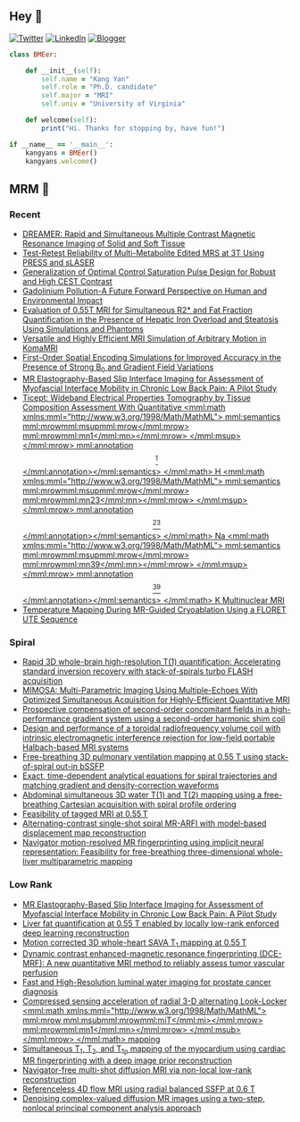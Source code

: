 ## Hey 👋
[![Twitter](https://img.shields.io/badge/Twitter-%231DA1F2.svg?style=for-the-badge&logo=X&logoColor=black)](https://twitter.com/KangY01)
[![LinkedIn](https://img.shields.io/badge/linkedin-%230077B5.svg?style=for-the-badge&logo=linkedin&logoColor=white)](https://www.linkedin.com/in/kyanyan/)
[![Blogger](https://img.shields.io/badge/Blogger-FF5722?style=for-the-badge&logo=blogger&logoColor=white)](https://kangyan.bearblog.dev/)







```ruby
class BMEer:

    def __init__(self):
        self.name = "Kang Yan"
        self.role = "Ph.D. candidate"
        self.major = "MRI"
        self.univ = "University of Virginia"

    def welcome(self):
        print("Hi. Thanks for stopping by, have fun!")

if __name__ == '__main__':
    kangyans = BMEer()
    kangyans.welcome()
```

<!---
## Stats

![Kang Yan's GitHub stats](https://github-readme-stats.vercel.app/api?username=kangyans&show_icons=true&theme=radical)
-->




## MRM 📖

### Recent

<!-- RECENT:START -->
- [DREAMER: Rapid and Simultaneous Multiple Contrast Magnetic Resonance Imaging of Solid and Soft Tissue](https://pubmed.ncbi.nlm.nih.gov/41162328/?utm_source=Other&utm_medium=rss&utm_campaign=pubmed-2&utm_content=1zCzv8cgXYLWFr_JhazYJ14vFCbGzGurQHQxfej1_p53ZiHg95&fc=20251021154024&ff=20251101101247&v=2.18.0.post22+67771e2)
- [Test-Retest Reliability of Multi-Metabolite Edited MRS at 3T Using PRESS and sLASER](https://pubmed.ncbi.nlm.nih.gov/41152151/?utm_source=Other&utm_medium=rss&utm_campaign=pubmed-2&utm_content=1zCzv8cgXYLWFr_JhazYJ14vFCbGzGurQHQxfej1_p53ZiHg95&fc=20251021154024&ff=20251101101247&v=2.18.0.post22+67771e2)
- [Generalization of Optimal Control Saturation Pulse Design for Robust and High CEST Contrast](https://pubmed.ncbi.nlm.nih.gov/41152145/?utm_source=Other&utm_medium=rss&utm_campaign=pubmed-2&utm_content=1zCzv8cgXYLWFr_JhazYJ14vFCbGzGurQHQxfej1_p53ZiHg95&fc=20251021154024&ff=20251101101247&v=2.18.0.post22+67771e2)
- [Gadolinium Pollution-A Future Forward Perspective on Human and Environmental Impact](https://pubmed.ncbi.nlm.nih.gov/41152142/?utm_source=Other&utm_medium=rss&utm_campaign=pubmed-2&utm_content=1zCzv8cgXYLWFr_JhazYJ14vFCbGzGurQHQxfej1_p53ZiHg95&fc=20251021154024&ff=20251101101247&v=2.18.0.post22+67771e2)
- [Evaluation of 0.55T MRI for Simultaneous R2* and Fat Fraction Quantification in the Presence of Hepatic Iron Overload and Steatosis Using Simulations and Phantoms](https://pubmed.ncbi.nlm.nih.gov/41152137/?utm_source=Other&utm_medium=rss&utm_campaign=pubmed-2&utm_content=1zCzv8cgXYLWFr_JhazYJ14vFCbGzGurQHQxfej1_p53ZiHg95&fc=20251021154024&ff=20251101101247&v=2.18.0.post22+67771e2)
- [Versatile and Highly Efficient MRI Simulation of Arbitrary Motion in KomaMRI](https://pubmed.ncbi.nlm.nih.gov/41145960/?utm_source=Other&utm_medium=rss&utm_campaign=pubmed-2&utm_content=1zCzv8cgXYLWFr_JhazYJ14vFCbGzGurQHQxfej1_p53ZiHg95&fc=20251021154024&ff=20251101101247&v=2.18.0.post22+67771e2)
- [First-Order Spatial Encoding Simulations for Improved Accuracy in the Presence of Strong B<sub>0</sub> and Gradient Field Variations](https://pubmed.ncbi.nlm.nih.gov/41145956/?utm_source=Other&utm_medium=rss&utm_campaign=pubmed-2&utm_content=1zCzv8cgXYLWFr_JhazYJ14vFCbGzGurQHQxfej1_p53ZiHg95&fc=20251021154024&ff=20251101101247&v=2.18.0.post22+67771e2)
- [MR Elastography-Based Slip Interface Imaging for Assessment of Myofascial Interface Mobility in Chronic Low Back Pain: A Pilot Study](https://pubmed.ncbi.nlm.nih.gov/41133348/?utm_source=Other&utm_medium=rss&utm_campaign=pubmed-2&utm_content=1zCzv8cgXYLWFr_JhazYJ14vFCbGzGurQHQxfej1_p53ZiHg95&fc=20251021154024&ff=20251101101247&v=2.18.0.post22+67771e2)
- [Ticept: Wideband Electrical Properties Tomography by Tissue Composition Assessment With Quantitative <mml:math xmlns:mml="http://www.w3.org/1998/Math/MathML"> <mml:semantics> <mml:mrow><mml:msup><mml:mrow></mml:mrow> <mml:mrow><mml:mn>1</mml:mn></mml:mrow> </mml:msup> </mml:mrow> <mml:annotation>$$ {}^1 $$</mml:annotation></mml:semantics> </mml:math> H <mml:math xmlns:mml="http://www.w3.org/1998/Math/MathML"> <mml:semantics> <mml:mrow><mml:msup><mml:mrow></mml:mrow> <mml:mrow><mml:mn>23</mml:mn></mml:mrow> </mml:msup> </mml:mrow> <mml:annotation>$$ {}^{23} $$</mml:annotation></mml:semantics> </mml:math> Na <mml:math xmlns:mml="http://www.w3.org/1998/Math/MathML"> <mml:semantics> <mml:mrow><mml:msup><mml:mrow></mml:mrow> <mml:mrow><mml:mn>39</mml:mn></mml:mrow> </mml:msup> </mml:mrow> <mml:annotation>$$ {}^{39} $$</mml:annotation></mml:semantics> </mml:math> K Multinuclear MRI](https://pubmed.ncbi.nlm.nih.gov/41133303/?utm_source=Other&utm_medium=rss&utm_campaign=pubmed-2&utm_content=1zCzv8cgXYLWFr_JhazYJ14vFCbGzGurQHQxfej1_p53ZiHg95&fc=20251021154024&ff=20251101101247&v=2.18.0.post22+67771e2)
- [Temperature Mapping During MR-Guided Cryoablation Using a FLORET UTE Sequence](https://pubmed.ncbi.nlm.nih.gov/41132142/?utm_source=Other&utm_medium=rss&utm_campaign=pubmed-2&utm_content=1zCzv8cgXYLWFr_JhazYJ14vFCbGzGurQHQxfej1_p53ZiHg95&fc=20251021154024&ff=20251101101247&v=2.18.0.post22+67771e2)
<!-- RECENT:END -->

### Spiral

<!-- SPIRAL:START -->
- [Rapid 3D whole-brain high-resolution T(1) quantification: Accelerating standard inversion recovery with stack-of-spirals turbo FLASH acquisition](https://pubmed.ncbi.nlm.nih.gov/41132121/?utm_source=Other&utm_medium=rss&utm_campaign=pubmed-2&utm_content=1pGjkNWR5NmeRrgH-_vwak-FB62di_KD-V3H85EoZT5i8eWsh8&fc=20251021153851&ff=20251101101250&v=2.18.0.post22+67771e2)
- [MIMOSA: Multi-Parametric Imaging Using Multiple-Echoes With Optimized Simultaneous Acquisition for Highly-Efficient Quantitative MRI](https://pubmed.ncbi.nlm.nih.gov/41088533/?utm_source=Other&utm_medium=rss&utm_campaign=pubmed-2&utm_content=1pGjkNWR5NmeRrgH-_vwak-FB62di_KD-V3H85EoZT5i8eWsh8&fc=20251021153851&ff=20251101101250&v=2.18.0.post22+67771e2)
- [Prospective compensation of second-order concomitant fields in a high-performance gradient system using a second-order harmonic shim coil](https://pubmed.ncbi.nlm.nih.gov/41041697/?utm_source=Other&utm_medium=rss&utm_campaign=pubmed-2&utm_content=1pGjkNWR5NmeRrgH-_vwak-FB62di_KD-V3H85EoZT5i8eWsh8&fc=20251021153851&ff=20251101101250&v=2.18.0.post22+67771e2)
- [Design and performance of a toroidal radiofrequency volume coil with intrinsic electromagnetic interference rejection for low-field portable Halbach-based MRI systems](https://pubmed.ncbi.nlm.nih.gov/40991825/?utm_source=Other&utm_medium=rss&utm_campaign=pubmed-2&utm_content=1pGjkNWR5NmeRrgH-_vwak-FB62di_KD-V3H85EoZT5i8eWsh8&fc=20251021153851&ff=20251101101250&v=2.18.0.post22+67771e2)
- [Free-breathing 3D pulmonary ventilation mapping at 0.55 T using stack-of-spiral out-in bSSFP](https://pubmed.ncbi.nlm.nih.gov/40961351/?utm_source=Other&utm_medium=rss&utm_campaign=pubmed-2&utm_content=1pGjkNWR5NmeRrgH-_vwak-FB62di_KD-V3H85EoZT5i8eWsh8&fc=20251021153851&ff=20251101101250&v=2.18.0.post22+67771e2)
- [Exact, time-dependent analytical equations for spiral trajectories and matching gradient and density-correction waveforms](https://pubmed.ncbi.nlm.nih.gov/40944965/?utm_source=Other&utm_medium=rss&utm_campaign=pubmed-2&utm_content=1pGjkNWR5NmeRrgH-_vwak-FB62di_KD-V3H85EoZT5i8eWsh8&fc=20251021153851&ff=20251101101250&v=2.18.0.post22+67771e2)
- [Abdominal simultaneous 3D water T(1) and T(2) mapping using a free-breathing Cartesian acquisition with spiral profile ordering](https://pubmed.ncbi.nlm.nih.gov/40913344/?utm_source=Other&utm_medium=rss&utm_campaign=pubmed-2&utm_content=1pGjkNWR5NmeRrgH-_vwak-FB62di_KD-V3H85EoZT5i8eWsh8&fc=20251021153851&ff=20251101101250&v=2.18.0.post22+67771e2)
- [Feasibility of tagged MRI at 0.55 T](https://pubmed.ncbi.nlm.nih.gov/40891467/?utm_source=Other&utm_medium=rss&utm_campaign=pubmed-2&utm_content=1pGjkNWR5NmeRrgH-_vwak-FB62di_KD-V3H85EoZT5i8eWsh8&fc=20251021153851&ff=20251101101250&v=2.18.0.post22+67771e2)
- [Alternating-contrast single-shot spiral MR-ARFI with model-based displacement map reconstruction](https://pubmed.ncbi.nlm.nih.gov/40891435/?utm_source=Other&utm_medium=rss&utm_campaign=pubmed-2&utm_content=1pGjkNWR5NmeRrgH-_vwak-FB62di_KD-V3H85EoZT5i8eWsh8&fc=20251021153851&ff=20251101101250&v=2.18.0.post22+67771e2)
- [Navigator motion-resolved MR fingerprinting using implicit neural representation: Feasibility for free-breathing three-dimensional whole-liver multiparametric mapping](https://pubmed.ncbi.nlm.nih.gov/40891418/?utm_source=Other&utm_medium=rss&utm_campaign=pubmed-2&utm_content=1pGjkNWR5NmeRrgH-_vwak-FB62di_KD-V3H85EoZT5i8eWsh8&fc=20251021153851&ff=20251101101250&v=2.18.0.post22+67771e2)
<!-- SPIRAL:END -->

### Low Rank
<!-- LOWRANK:START -->
- [MR Elastography-Based Slip Interface Imaging for Assessment of Myofascial Interface Mobility in Chronic Low Back Pain: A Pilot Study](https://pubmed.ncbi.nlm.nih.gov/41133348/?utm_source=Other&utm_medium=rss&utm_campaign=pubmed-2&utm_content=1894B-rjS_U4YoCg29wEwM4NQCZjSThX7qcLkauib7pLxEXwi-&fc=20251021153935&ff=20251101092046&v=2.18.0.post22+67771e2)
- [Liver fat quantification at 0.55 T enabled by locally low-rank enforced deep learning reconstruction](https://pubmed.ncbi.nlm.nih.gov/40883956/?utm_source=Other&utm_medium=rss&utm_campaign=pubmed-2&utm_content=1894B-rjS_U4YoCg29wEwM4NQCZjSThX7qcLkauib7pLxEXwi-&fc=20251021153935&ff=20251101092046&v=2.18.0.post22+67771e2)
- [Motion corrected 3D whole-heart SAVA T<sub>1</sub> mapping at 0.55 T](https://pubmed.ncbi.nlm.nih.gov/40851297/?utm_source=Other&utm_medium=rss&utm_campaign=pubmed-2&utm_content=1894B-rjS_U4YoCg29wEwM4NQCZjSThX7qcLkauib7pLxEXwi-&fc=20251021153935&ff=20251101092046&v=2.18.0.post22+67771e2)
- [Dynamic contrast enhanced-magnetic resonance fingerprinting (DCE-MRF): A new quantitative MRI method to reliably assess tumor vascular perfusion](https://pubmed.ncbi.nlm.nih.gov/40808280/?utm_source=Other&utm_medium=rss&utm_campaign=pubmed-2&utm_content=1894B-rjS_U4YoCg29wEwM4NQCZjSThX7qcLkauib7pLxEXwi-&fc=20251021153935&ff=20251101092046&v=2.18.0.post22+67771e2)
- [Fast and High-Resolution luminal water imaging for prostate cancer diagnosis](https://pubmed.ncbi.nlm.nih.gov/40616252/?utm_source=Other&utm_medium=rss&utm_campaign=pubmed-2&utm_content=1894B-rjS_U4YoCg29wEwM4NQCZjSThX7qcLkauib7pLxEXwi-&fc=20251021153935&ff=20251101092046&v=2.18.0.post22+67771e2)
- [Compressed sensing acceleration of radial 3-D alternating Look-Locker <mml:math xmlns:mml="http://www.w3.org/1998/Math/MathML"> <mml:mrow> <mml:msub><mml:mrow><mml:mi>T</mml:mi></mml:mrow> <mml:mrow><mml:mn>1</mml:mn></mml:mrow> </mml:msub> </mml:mrow> </mml:math> mapping](https://pubmed.ncbi.nlm.nih.gov/40523153/?utm_source=Other&utm_medium=rss&utm_campaign=pubmed-2&utm_content=1894B-rjS_U4YoCg29wEwM4NQCZjSThX7qcLkauib7pLxEXwi-&fc=20251021153935&ff=20251101092046&v=2.18.0.post22+67771e2)
- [Simultaneous T<sub>1</sub>, T<sub>2</sub>, and T<sub>1ρ</sub> mapping of the myocardium using cardiac MR fingerprinting with a deep image prior reconstruction](https://pubmed.ncbi.nlm.nih.gov/40407793/?utm_source=Other&utm_medium=rss&utm_campaign=pubmed-2&utm_content=1894B-rjS_U4YoCg29wEwM4NQCZjSThX7qcLkauib7pLxEXwi-&fc=20251021153935&ff=20251101092046&v=2.18.0.post22+67771e2)
- [Navigator-free multi-shot diffusion MRI via non-local low-rank reconstruction](https://pubmed.ncbi.nlm.nih.gov/40326537/?utm_source=Other&utm_medium=rss&utm_campaign=pubmed-2&utm_content=1894B-rjS_U4YoCg29wEwM4NQCZjSThX7qcLkauib7pLxEXwi-&fc=20251021153935&ff=20251101092046&v=2.18.0.post22+67771e2)
- [Referenceless 4D flow MRI using radial balanced SSFP at 0.6 T](https://pubmed.ncbi.nlm.nih.gov/40106793/?utm_source=Other&utm_medium=rss&utm_campaign=pubmed-2&utm_content=1894B-rjS_U4YoCg29wEwM4NQCZjSThX7qcLkauib7pLxEXwi-&fc=20251021153935&ff=20251101092046&v=2.18.0.post22+67771e2)
- [Denoising complex-valued diffusion MR images using a two-step, nonlocal principal component analysis approach](https://pubmed.ncbi.nlm.nih.gov/40079233/?utm_source=Other&utm_medium=rss&utm_campaign=pubmed-2&utm_content=1894B-rjS_U4YoCg29wEwM4NQCZjSThX7qcLkauib7pLxEXwi-&fc=20251021153935&ff=20251101092046&v=2.18.0.post22+67771e2)
<!-- LOWRANK:END -->

<!---
## Trophies 

[![trophy](https://github-profile-trophy.vercel.app/?username=kangyans&theme=onedark)](https://github.com/kangyans/github-profile-trophy)
--->






